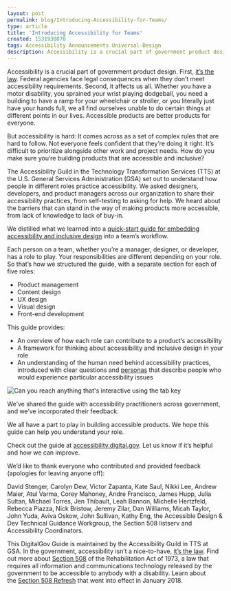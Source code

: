 ```yaml
---
layout: post
permalink: blog/Introducing-Accessibility-for-Teams/
type: article
title: 'Introducing Accessibility for Teams'
created: 1531930870
tags: Accessibility Announcements Universal-Design
description: Accessibility is a crucial part of government product design.
---
```


Accessibility is a crucial part of government product design. First,&nbsp;[it&rsquo;s the law][1]. Federal agencies face legal consequences when they don&rsquo;t meet accessibility requirements. Second, it affects us all. Whether you have a motor disability, you sprained your wrist playing dodgeball, you need a building to have a ramp for your wheelchair or stroller, or you literally just have your hands full, we all find ourselves unable to do certain things at different points in our lives. Accessible products are better products for everyone.

But accessibility is hard: It comes across as a set of complex rules that are hard to follow. Not everyone feels confident that they&rsquo;re doing it right. It&rsquo;s difficult to prioritize alongside other work and project needs. How do you make sure you&rsquo;re building products that are accessible and inclusive?

The Accessibility Guild in the Technology Transformation Services (TTS) at the U.S. General Services Administration (GSA) set out to understand how people in different roles practice accessibility. We asked designers, developers, and product managers across our organization to share their accessibility practices, from self-testing to asking for help. We heard about the barriers that can stand in the way of making products more accessible, from lack of knowledge to lack of buy-in.

We distilled what we learned into a&nbsp;[quick-start guide for embedding accessibility and inclusive design][2]&nbsp;into a team&rsquo;s workflow.

Each person on a team, whether you&rsquo;re a manager, designer, or developer, has a role to play. Your responsibilities are different depending on your role. So that&rsquo;s how we structured the guide, with a separate section for each of five roles:

  * Product management
  * Content design
  * UX design
  * Visual design
  * Front-end development

This guide provides:

  * An overview of how each role can contribute to a product&rsquo;s accessibility
  * A framework for thinking about accessibility and inclusive design in your role
  * An understanding of the human need behind accessibility practices, introduced with clear questions and&nbsp;[personas][3]&nbsp;that describe people who would experience particular accessibility issues

![Can you reach anything that's interactive using the tab key][4] 

We&rsquo;ve shared the guide with accessibility practitioners across government, and we&rsquo;ve incorporated their feedback.

We all have a part to play in building accessible products. We hope this guide can help you understand your role.

Check out the guide at&nbsp;[accessibility.digital.gov][2]. Let us know if it&rsquo;s helpful and how we can improve.

We&rsquo;d like to thank everyone who contributed and provided feedback (apologies for leaving anyone off):

David Stenger, Carolyn Dew, Victor Zapanta, Kate Saul, Nikki Lee, Andrew Maier, Atul Varma, Corey Mahoney, Andre Francisco, James Hupp, Julia Sultan, Michael Torres, Jen Thibault, Leah Bannon, Michelle Hertzfeld, Rebecca Piazza, Nick Bristow, Jeremy Zilar, Dan Williams, Micah Taylor, John Yuda, Aviva Oskow, John Sullivan, Kathy Eng, the Accessible Design & Dev Technical Guidance Workgroup, the Section 508 listserv and Accessibility Coordinators.

This DigitalGov Guide is maintained by the Accessibility Guild in TTS at GSA. In the government, accessibility isn&rsquo;t a nice-to-have,&nbsp;[it&rsquo;s the law][1]. Find out more about&nbsp;[Section 508][5]&nbsp;of the Rehabilitation Act of 1973, a law that requires all information and communications technology released by the government to be accessible to anybody with a disability. Learn about the&nbsp;[Section 508 Refresh][6]&nbsp;that went into effect in January 2018.

 [1]: https://www.access-board.gov/the-board/laws/rehabilitation-act-of-1973#508
 [2]: https://accessibility.digital.gov/
 [3]: https://digital.gov/2015/04/06/using-personas-to-better-understand-customers-usa-gov-case-study/
 [4]: /sites/default/files/field/image/Can%20you%20reach%20anything%20that%27s%20interactive%20using%20the%20tab%20key.png
 [5]: https://section508.gov/manage/laws-and-policies
 [6]: https://digital.gov/2018/01/30/updated-it-accessibility-standards/